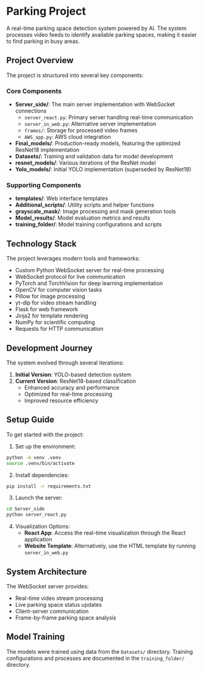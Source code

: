 # Parking Project

A real-time parking space detection system powered by AI. The system processes video feeds to identify available parking spaces, making it easier to find parking in busy areas.

## Project Overview

The project is structured into several key components:

### Core Components

- **Server_side/**: The main server implementation with WebSocket connections
  - `server_react.py`: Primary server handling real-time communication
  - `server_in_web.py`: Alternative server implementation
  - `frames/`: Storage for processed video frames
  - `AWS_app.py`: AWS cloud integration
- **Final_models/**: Production-ready models, featuring the optimized ResNet18 implementation
- **Datasets/**: Training and validation data for model development
- **resnet_models/**: Various iterations of the ResNet model
- **Yolo_models/**: Initial YOLO implementation (superseded by ResNet18)

### Supporting Components

- **templates/**: Web interface templates
- **Additional_scripts/**: Utility scripts and helper functions
- **grayscale_mask/**: Image processing and mask generation tools
- **Model_results/**: Model evaluation metrics and results
- **training_folder/**: Model training configurations and scripts

## Technology Stack

The project leverages modern tools and frameworks:

- Custom Python WebSocket server for real-time processing
- WebSocket protocol for live communication
- PyTorch and TorchVision for deep learning implementation
- OpenCV for computer vision tasks
- Pillow for image processing
- yt-dlp for video stream handling
- Flask for web framework
- Jinja2 for template rendering
- NumPy for scientific computing
- Requests for HTTP communication

## Development Journey

The system evolved through several iterations:

1. **Initial Version**: YOLO-based detection system
2. **Current Version**: ResNet18-based classification
   - Enhanced accuracy and performance
   - Optimized for real-time processing
   - Improved resource efficiency

## Setup Guide

To get started with the project:

1. Set up the environment:

```bash
python -m venv .venv
source .venv/bin/activate
```

2. Install dependencies:

```bash
pip install -r requirements.txt
```

3. Launch the server:

```bash
cd Server_side
python server_react.py
```

4. Visualization Options:
   - **React App**: Access the real-time visualization through the React application
   - **Website Template**: Alternatively, use the HTML template by running `server_in_web.py`

## System Architecture

The WebSocket server provides:

- Real-time video stream processing
- Live parking space status updates
- Client-server communication
- Frame-by-frame parking space analysis

## Model Training

The models were trained using data from the `Datasets/` directory. Training configurations and processes are documented in the `training_folder/` directory.

